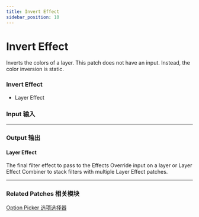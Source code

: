 ```yaml
---
title: Invert Effect
sidebar_position: 10
---
```


# Invert Effect

Inverts the colors of a layer. This patch does not have an input. Instead, the color inversion is static.

<div className="patch-container">
    <div className="patch processor">
        <h3>Invert Effect</h3>
        <ul className="inputs">
        </ul>
        <ul className="outputs">
            <li>Layer Effect </li>
        </ul>
    </div>
</div>

<div className="port-descriptions">
<div className="inputs">

### Input 输入

---

</div>
<div className="outputs">

### Output 输出

#### Layer Effect

The final filter effect to pass to the Effects Override input on a layer or Layer Effect Combiner to stack filters with multiple Layer Effect patches.


</div>
</div>

------

### Related Patches 相关模块

[Option Picker 选项选择器](./../Utility/Option%20Picker.md)
